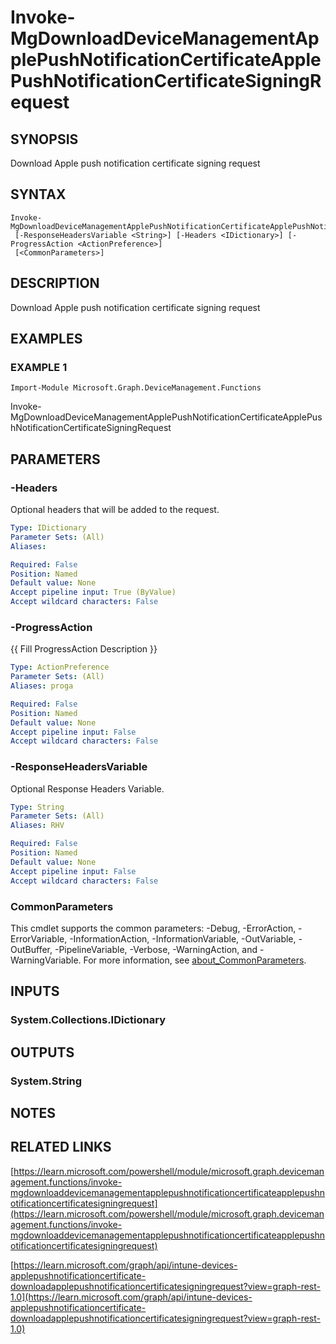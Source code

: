 ﻿---
external help file: Microsoft.Graph.DeviceManagement.Functions-help.xml
Module Name: Microsoft.Graph.DeviceManagement.Functions
online version: https://learn.microsoft.com/powershell/module/microsoft.graph.devicemanagement.functions/invoke-mgdownloaddevicemanagementapplepushnotificationcertificateapplepushnotificationcertificatesigningrequest
schema: 2.0.0
---

# Invoke-MgDownloadDeviceManagementApplePushNotificationCertificateApplePushNotificationCertificateSigningRequest

## SYNOPSIS
Download Apple push notification certificate signing request

## SYNTAX

```
Invoke-MgDownloadDeviceManagementApplePushNotificationCertificateApplePushNotificationCertificateSigningRequest
 [-ResponseHeadersVariable <String>] [-Headers <IDictionary>] [-ProgressAction <ActionPreference>]
 [<CommonParameters>]
```

## DESCRIPTION
Download Apple push notification certificate signing request

## EXAMPLES

### EXAMPLE 1
```
Import-Module Microsoft.Graph.DeviceManagement.Functions
```

Invoke-MgDownloadDeviceManagementApplePushNotificationCertificateApplePushNotificationCertificateSigningRequest

## PARAMETERS

### -Headers
Optional headers that will be added to the request.

```yaml
Type: IDictionary
Parameter Sets: (All)
Aliases:

Required: False
Position: Named
Default value: None
Accept pipeline input: True (ByValue)
Accept wildcard characters: False
```

### -ProgressAction
{{ Fill ProgressAction Description }}

```yaml
Type: ActionPreference
Parameter Sets: (All)
Aliases: proga

Required: False
Position: Named
Default value: None
Accept pipeline input: False
Accept wildcard characters: False
```

### -ResponseHeadersVariable
Optional Response Headers Variable.

```yaml
Type: String
Parameter Sets: (All)
Aliases: RHV

Required: False
Position: Named
Default value: None
Accept pipeline input: False
Accept wildcard characters: False
```

### CommonParameters
This cmdlet supports the common parameters: -Debug, -ErrorAction, -ErrorVariable, -InformationAction, -InformationVariable, -OutVariable, -OutBuffer, -PipelineVariable, -Verbose, -WarningAction, and -WarningVariable. For more information, see [about_CommonParameters](http://go.microsoft.com/fwlink/?LinkID=113216).

## INPUTS

### System.Collections.IDictionary
## OUTPUTS

### System.String
## NOTES

## RELATED LINKS

[https://learn.microsoft.com/powershell/module/microsoft.graph.devicemanagement.functions/invoke-mgdownloaddevicemanagementapplepushnotificationcertificateapplepushnotificationcertificatesigningrequest](https://learn.microsoft.com/powershell/module/microsoft.graph.devicemanagement.functions/invoke-mgdownloaddevicemanagementapplepushnotificationcertificateapplepushnotificationcertificatesigningrequest)

[https://learn.microsoft.com/graph/api/intune-devices-applepushnotificationcertificate-downloadapplepushnotificationcertificatesigningrequest?view=graph-rest-1.0](https://learn.microsoft.com/graph/api/intune-devices-applepushnotificationcertificate-downloadapplepushnotificationcertificatesigningrequest?view=graph-rest-1.0)

